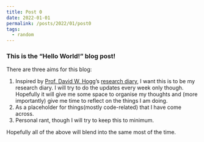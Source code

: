 ```yaml
---
title: Post 0
date: 2022-01-01
permalink: /posts/2022/01/post0
tags:
  - random
---
```


### This is the “Hello World!” blog post!

There are three aims for this blog:

1. Inspired by  [Prof. David W. Hogg](https://cosmo.nyu.edu/hogg/)’s [research diary](http://hoggresearch.blogspot.com/), I want this is to be my research diary. I will try to do the updates every week only though. Hopefully it will give me some space to organise my thoughts and (more importantly) give me time to reflect on the things I am doing.
2. As a placeholder for things(mostly code-related) that I have come across.
3. Personal rant, though I will try to keep this to minimum.

Hopefully all  of the above will blend into the same most of the time.
